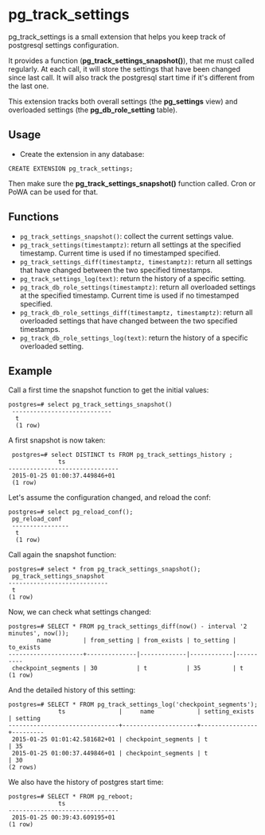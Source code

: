 pg_track_settings
=================

pg_track_settings is a small extension that helps you keep track of
postgresql settings configuration.

It provides a function (**pg_track_settings_snapshot()**), that me must called
regularly. At each call, it will store the settings that have been changed
since last call. It will also track the postgresql start time if it's different
from the last one.

This extension tracks both overall settings (the **pg_settings** view) and
overloaded settings (the **pg_db_role_setting** table).

Usage
-----

- Create the extension in any database:

```
CREATE EXTENSION pg_track_settings;
```

Then make sure the **pg_track_settings_snapshot()** function called. Cron or
PoWA can be used for that.

Functions
---------

- `pg_track_settings_snapshot()`: collect the current settings value.
- `pg_track_settings(timestamptz)`: return all settings at the specified timestamp. Current time is used if no timestamped specified.
- `pg_track_settings_diff(timestamptz, timestamptz)`: return all settings that have changed between the two specified timestamps.
- `pg_track_settings_log(text)`: return the history of a specific setting.
- `pg_track_db_role_settings(timestamptz)`: return all overloaded settings at the specified timestamp. Current time is used if no timestamped specified.
- `pg_track_db_role_settings_diff(timestamptz, timestamptz)`: return all overloaded settings that have changed between the two specified timestamps.
- `pg_track_db_role_settings_log(text)`: return the history of a specific overloaded setting.

Example
-------
Call a first time the snapshot function to get the initial values:

```
postgres=# select pg_track_settings_snapshot()
 ----------------------------
  t
  (1 row)
```

A first snapshot is now taken:

```
 postgres=# select DISTINCT ts FROM pg_track_settings_history ;
              ts
-------------------------------
 2015-01-25 01:00:37.449846+01
 (1 row)
```

Let's assume the configuration changed, and reload the conf:

```
postgres=# select pg_reload_conf();
 pg_reload_conf
 ----------------
  t
  (1 row)
```

Call again the snapshot function:

```
postgres=# select * from pg_track_settings_snapshot();
 pg_track_settings_snapshot
----------------------------
 t
(1 row)
```

Now, we can check what settings changed:

```
postgres=# SELECT * FROM pg_track_settings_diff(now() - interval '2 minutes', now());
        name         | from_setting | from_exists | to_setting | to_exists
---------------------+--------------|-------------|------------|----------
 checkpoint_segments | 30           | t           | 35         | t
(1 row)
```

And the detailed history of this setting:

```
postgres=# SELECT * FROM pg_track_settings_log('checkpoint_segments');
              ts               |     name            | setting_exists | setting 
-------------------------------+---------------------+----------------+---------
 2015-01-25 01:01:42.581682+01 | checkpoint_segments | t              | 35
 2015-01-25 01:00:37.449846+01 | checkpoint_segments | t              | 30
(2 rows)
```


We also have the history of postgres start time:

```
postgres=# SELECT * FROM pg_reboot;
              ts
-------------------------------
 2015-01-25 00:39:43.609195+01
(1 row)
```
